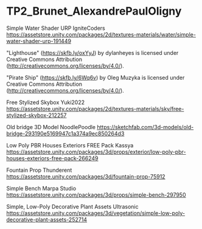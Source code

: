 # TP2_Brunet_AlexandrePaulOligny

Simple Water Shader URP
IgniteCoders
https://assetstore.unity.com/packages/2d/textures-materials/water/simple-water-shader-urp-191449

"Lighthouse" (https://skfb.ly/oxYyJ) by dylanheyes is licensed under Creative Commons Attribution (http://creativecommons.org/licenses/by/4.0/).

"Pirate Ship" (https://skfb.ly/6Wq6v) by Oleg Muzyka is licensed under Creative Commons Attribution (http://creativecommons.org/licenses/by/4.0/).

Free Stylized Skybox
Yuki2022
https://assetstore.unity.com/packages/2d/textures-materials/sky/free-stylized-skybox-212257

Old bridge
3D Model
NoodlePoodle
https://sketchfab.com/3d-models/old-bridge-293190e5169947c1a374a9ec850264d3

Low Poly PBR Houses Exteriors FREE Pack
Kassya
https://assetstore.unity.com/packages/3d/props/exterior/low-poly-pbr-houses-exteriors-free-pack-266249

Fountain Prop
Thunderent
https://assetstore.unity.com/packages/3d/fountain-prop-75912

Simple Bench
Marpa Studio
https://assetstore.unity.com/packages/3d/props/simple-bench-297950

Simple, Low-Poly Decorative Plant Assets
Ultrasonic
https://assetstore.unity.com/packages/3d/vegetation/simple-low-poly-decorative-plant-assets-252714